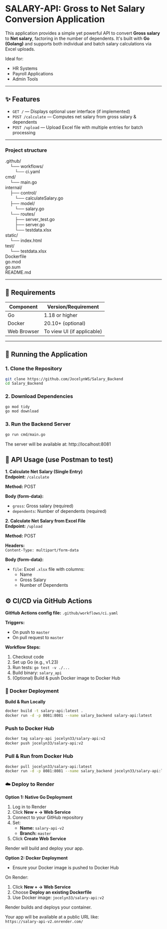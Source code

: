 # SALARY-API: Gross to Net Salary Conversion Application

This application provides a simple yet powerful API to convert **Gross salary** to **Net salary**, factoring in the number of dependents. It's built with **Go (Golang)** and supports both individual and batch salary calculations via Excel uploads.

Ideal for:
- HR Systems
- Payroll Applications
- Admin Tools

---

## ✨ Features

- `GET /` — Displays optional user interface (if implemented)
- `POST /calculate` — Computes net salary from gross salary & dependents
- `POST /upload` — Upload Excel file with multiple entries for batch processing

---
### Project structure
.github/  
&nbsp;&nbsp;&nbsp;&nbsp;└── workflows/  
&nbsp;&nbsp;&nbsp;&nbsp;&nbsp;&nbsp;&nbsp;&nbsp;└── ci.yaml  
cmd/  
&nbsp;&nbsp;&nbsp;&nbsp;└── main.go  
internal/  
&nbsp;&nbsp;&nbsp;&nbsp;├── control/  
&nbsp;&nbsp;&nbsp;&nbsp;&nbsp;&nbsp;&nbsp;&nbsp;└── calculateSalary.go  
&nbsp;&nbsp;&nbsp;&nbsp;├── model/  
&nbsp;&nbsp;&nbsp;&nbsp;&nbsp;&nbsp;&nbsp;&nbsp;└── salary.go  
&nbsp;&nbsp;&nbsp;&nbsp;└── routes/  
&nbsp;&nbsp;&nbsp;&nbsp;&nbsp;&nbsp;&nbsp;&nbsp;├── server_test.go  
&nbsp;&nbsp;&nbsp;&nbsp;&nbsp;&nbsp;&nbsp;&nbsp;├── server.go  
&nbsp;&nbsp;&nbsp;&nbsp;&nbsp;&nbsp;&nbsp;&nbsp;└── testdata.xlsx  
static/  
&nbsp;&nbsp;&nbsp;&nbsp;└── index.html  
test/  
&nbsp;&nbsp;&nbsp;&nbsp;└── testdata.xlsx  
Dockerfile  
go.mod  
go.sum  
README.md



---

## 🚀 Requirements

| Component        | Version/Requirement     |
|------------------|--------------------------|
| Go               | 1.18 or higher            |
| Docker           | 20.10+ (optional)         |
| Web Browser      | To view UI (if applicable) |

---

## 🏃 Running the Application

### 1. Clone the Repository

```bash
git clone https://github.com/JocelynWS/Salary_Backend
cd Salary_Backend
```

### 2. Download Dependencies

```bash
go mod tidy
go mod download
```
### 3. Run the Backend Server

```bash
go run cmd/main.go
```
The server will be available at: http://localhost:8081

## 🔌 API Usage (use Postman to test)

**1. Calculate Net Salary (Single Entry)**  
**Endpoint:** `/calculate`  

**Method:** POST  

**Body (form-data):**  
- `gross`: Gross salary (required)  
- `dependents`: Number of dependents (required)  

**2. Calculate Net Salary from Excel File**  
**Endpoint:** `/upload`  

**Method:** POST  

**Headers:**  
`Content-Type: multipart/form-data`  

**Body (form-data):**  
- `file`: Excel `.xlsx` file with columns:  
  - Name  
  - Gross Salary  
  - Number of Dependents  

## ⚙️ CI/CD via GitHub Actions

**GitHub Actions config file:** `.github/workflows/ci.yaml`

**Triggers:**  
- On push to `master`  
- On pull request to `master`  

**Workflow Steps:**  
1. Checkout code  
2. Set up Go (e.g., v1.23)  
3. Run tests: `go test -v ./...`  
4. Build binary: `salary_api`  
5. (Optional) Build & push Docker image to Docker Hub  

### 🐳 Docker Deployment

**Build & Run Locally**  
```bash
docker build -t salary-api:latest .
docker run -d -p 8081:8081 --name salary_backend salary-api:latest
```
### Push to Docker Hub

```bash
docker tag salary-api jocelyn33/salary-api:v2
docker push jocelyn33/salary-api:v2
```
### Pull & Run from Docker Hub

```bash
docker pull jocelyn33/salary-api:latest
docker run -d -p 8081:8081 --name salary_backend jocelyn33/salary-api:latest
```
### ☁️ Deploy to Render

**Option 1: Native Go Deployment**

1. Log in to Render  
2. Click **New + → Web Service**  
3. Connect to your GitHub repository  
4. Set:  
   - **Name:** `salary-api-v2`  
   - **Branch:** `master`  
5. Click **Create Web Service**  

Render will build and deploy your app.

**Option 2: Docker Deployment**

- Ensure your Docker image is pushed to Docker Hub

On Render:

1. Click **New + → Web Service**  
2. Choose **Deploy an existing Dockerfile**  
3. Use Docker image: `jocelyn33/salary-api:v2`  

Render builds and deploys your container.

Your app will be available at a public URL like:  
`https://salary-api-v2.onrender.com/`




